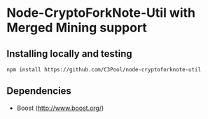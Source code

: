 Node-CryptoForkNote-Util with Merged Mining support
===================================================

Installing locally and testing
-----
```
npm install https://github.com/C3Pool/node-cryptoforknote-util
```

Dependencies
------------

* Boost (http://www.boost.org/)